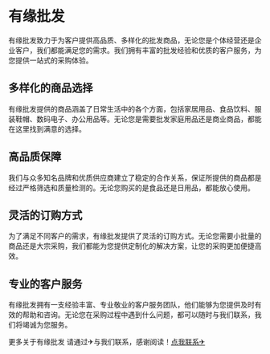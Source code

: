 # 有缘批发

有缘批发致力于为客户提供高品质、多样化的批发商品，无论您是个体经营还是企业客户，我们都能满足您的需求。我们拥有丰富的批发经验和优质的客户服务，为您提供一站式的采购体验。

## 多样化的商品选择

有缘批发提供的商品涵盖了日常生活中的各个方面，包括家居用品、食品饮料、服装鞋帽、数码电子、办公用品等。无论您是需要批发家庭用品还是商业商品，都能在这里找到满意的选择。

## 高品质保障

我们与众多知名品牌和优质供应商建立了稳定的合作关系，保证所提供的商品都是经过严格筛选和质量检测的。无论您购买的是食品还是日用品，都能放心使用。

## 灵活的订购方式

为了满足不同客户的需求，有缘批发提供了灵活的订购方式。无论您需要小批量的商品还是大宗采购，我们都能为您提供定制化的解决方案，让您的采购更加便捷高效。

## 专业的客户服务

有缘批发拥有一支经验丰富、专业敬业的客户服务团队，他们能够为您提供及时有效的帮助和咨询。无论您在采购过程中遇到什么问题，都可以随时与我们联系，我们将竭诚为您服务。

更多关于有缘批发 请通过✈与我们联系，感谢阅读！[点我联系✈](https://cdn.k02.cc)